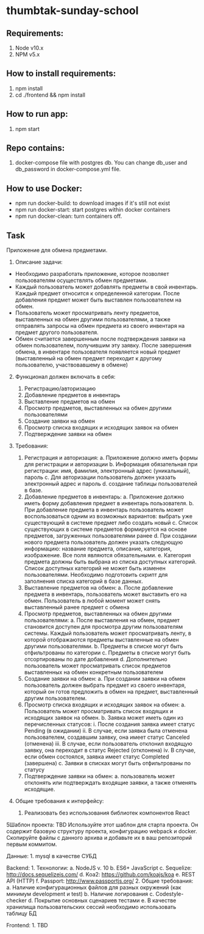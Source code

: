 # thumbtak-sunday-school

## Requirements:
1. Node v10.x
2. NPM v5.x

## How to install requirements:
1. npm install
2. cd ./frontend && npm install

## How to run app:
1. npm start

## Repo contains:
1. docker-compose file with postgres db. You can change db_user and db_password in docker-compose.yml file.

## How to use Docker:
* npm run docker-build: to download images if it's still not exist
* npm run docker-start: start postgres within docker containers
* npm run docker-clean: turn containers off.

## Task

Приложение для обмена предметами.

1. Описание задачи:
* Необходимо разработать приложение, которое позволяет пользователям осуществлять обмен предметами.
* Каждый пользователь может добавлять предметы в свой инвентарь. Каждый предмет относится к определенной категории. После добавления предмет может быть выставлен пользователем на обмен.
* Пользователь может просматривать ленту предметов, выставленных на обмен другими пользователями, а также отправлять запросы на обмен предмета из своего инвентаря на предмет другого пользователя.
* Обмен считается завершенным после подтверждения заявки на обмен пользователем, получившим эту заявку. После завершения обмена, в инвентаре пользователя появляется новый предмет (выставленный на обмен предмет переходит к другому пользователю, участвовавшему в обмене)

2. Функционал должен включать в себя:
    1. Регистрацию/авторизацию
    2. Добавление предметов в инвентарь
    3. Выставление предметов на обмен
    4. Просмотр предметов, выставленных на обмен другими пользователями
    5. Создание заявки на обмен
    6. Просмотр списка входящих и исходящих заявок на обмен
    7. Подтверждение заявки на обмен

3. Требования:
    1. Регистрация и авторизация:
        a. Приложение должно иметь формы для регистрации и авторизации
        b. Информация обязательная при регистрации: имя, фамилия, электронный адрес (уникальный), пароль
        c. Для авторизации пользователь должен указать электронный адрес и пароль
        d. создание таблицы пользователей в базе.
    2. Добавление предметов в инвентарь:
        a. Приложение должно иметь форму добавления предмет в инвентарь пользователя.
        b. При добавление предмета в инвентарь пользователь может воспользоваться одним из возможных вариантов: выбрать уже существующий в системе предмет либо создать новый
        c. Список существующих в системе предметов формируется на основе предметов, загруженных пользователями ранее
        d. При создании нового предмета пользователь должен указать следующую информацию: название предмета, описание, категория, изображение. Все поля являются обязательными. 
        e. Категория предмета должны быть выбрана из списка доступных категорий. Список доступных категорий не может быть изменен пользователями. Необходимо подготовить скрипт для заполнения списка категорий в базе данных.
    3. Выставление предметов на обмен:
        a. После добавление предмета в инвентарь, пользователь может выставить его на обмен. Пользователь в любой момент может снять выставленный ранее предмет с обмена
    4. Просмотр предметов, выставленных на обмен другими пользователями:
        a. После выставления на обмен, предмет становится доступен для просмотра другим пользователям системы. Каждый пользователь может просматривать ленту, в которой отображаются предметы выставленные на обмен другими пользователями.
        b. Предметы в списке могут быть отфильтрованы по категории
        c. Предметы в списке могут быть отсортированы по дате добавления
        d. Дополнительно пользователь может просматривать список предметов выставленных на обмен конкретным пользователем
    5. Создание заявки на обмен:
        a. При создании заявки на обмен пользователь должен выбрать предмет из своего инвентаря, который он готов предложить в обмен на предмет, выставленный другим пользователем.
    6. Просмотр списка входящих и исходящих заявок на обмен:
        a. Пользователь может просматривать список входящих и исходящих заявок на обмен. 
        b. Заявка может иметь один из перечисленных статусов:
            i. После создания заявка имеет статус Pending (в ожидании)
            ii. В случае, если заявка была отменена пользователем, создавшим заявку, она имеет статус Canceled (отменена)
            iii. В случае, если пользователь отклонил входящую заявку, она переходит в статус Rejected (отклонена)
            iv. В случае, если обмен состоялся, заявка имеет статус Completed (завершена)
        c. Заявки в списках могут быть отфильтрованы по статусу
    7. Подтверждение заявки на обмен:
        a. пользователь может отклонять или подтверждать входящие заявки, а также отменять исходящие.



4. Общие требования к интерфейсу:
    1. Реализовать без использования библиотек компонентов React


5Шаблон проекта: TBD
Используйте этот шаблон для старта проекта. Он содержит базовую структуру проекта, конфигурацию webpack и docker.
Скопируйте файлы с данного архива и добавьте их в ваш репозиторий первым коммитом.


Данные:
    1. mysql в качестве СУБД

Backend:
    1. Технологии:
        a. NodeJS v. 10
        b. ES6+ JavaScript
        c. Sequelize: http://docs.sequelizejs.com/ 
        d. Koa2: https://github.com/koajs/koa 
        e. REST API (HTTP)
        f. Passport: http://www.passportjs.org/ 
    2. Общие требования:
        a. Наличие конфигурационных файлов для разных окружений (как минимум development и test)
        b. Наличие логирования
        c. Codestyle-checker
        d. Покрытие основных сценариев тестами
        e. В качестве хранилища пользовательских сессий необходимо использовать таблицу БД

Frontend:
    1. TBD


